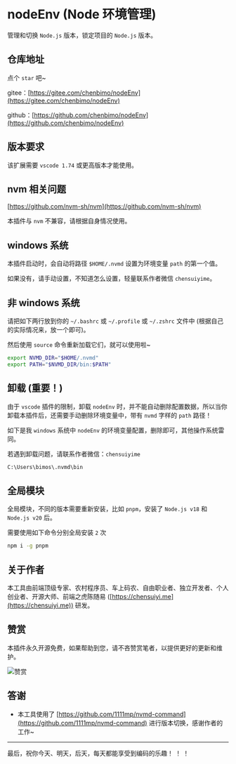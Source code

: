 # nodeEnv (Node 环境管理)

管理和切换 `Node.js` 版本，锁定项目的 `Node.js` 版本。

## 仓库地址

点个 `star` 吧~

gitee：[https://gitee.com/chenbimo/nodeEnv](https://gitee.com/chenbimo/nodeEnv)

github：[https://github.com/chenbimo/nodeEnv](https://github.com/chenbimo/nodeEnv)

## 版本要求

该扩展需要 `vscode 1.74` 或更高版本才能使用。

## nvm 相关问题

[https://github.com/nvm-sh/nvm](https://github.com/nvm-sh/nvm)

本插件与 `nvm` 不兼容，请根据自身情况使用。

## windows 系统

本插件启动时，会自动将路径 `$HOME/.nvmd` 设置为环境变量 `path` 的第一个值。

如果没有，请手动设置，不知道怎么设置，轻量联系作者微信 `chensuiyime`。

## 非 windows 系统

请把如下两行放到你的 `~/.bashrc` 或 `~/.profile` 或 `~/.zshrc` 文件中 (根据自己的实际情况来，放一个即可)。

然后使用 `source` 命令重新加载它们，就可以使用啦~

```bash
export NVMD_DIR="$HOME/.nvmd"
export PATH="$NVMD_DIR/bin:$PATH"
```

## 卸载 (重要！)

由于 `vscode` 插件的限制，卸载 `nodeEnv` 时，并不能自动删除配置数据，所以当你卸载本插件后，还需要手动删除环境变量中，带有 `nvmd` 字样的 `path` 路径！

如下是我 `windows` 系统中 `nodeEnv` 的环境变量配置，删除即可，其他操作系统雷同。

若遇到卸载问题，请联系作者微信：`chensuiyime`

```bash
C:\Users\bimos\.nvmd\bin
```

## 全局模块

全局模块，不同的版本需要重新安装，比如 `pnpm`，安装了 `Node.js v18` 和 `Node.js v20` 后。

需要使用如下命令分别全局安装 `2` 次

```bash
npm i -g pnpm
```

## 关于作者

本工具由前端顶级专家、农村程序员、车上码农、自由职业者、独立开发者、个人创业者、开源大师、前端之虎陈随易 ([https://chensuiyi.me](https://chensuiyi.me)) 研发。

## 赞赏

本插件永久开源免费，如果帮助到您，请不吝赞赏笔者，以提供更好的更新和维护。

![赞赏](https://static.yicode.tech/images/zan-shang.jpg)

## 答谢

-   本工具使用了 [https://github.com/1111mp/nvmd-command](https://github.com/1111mp/nvmd-command) 进行版本切换，感谢作者的工作~

---

最后，祝你今天、明天，后天，每天都能享受到编码的乐趣！ ！ ！
